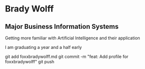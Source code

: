 # Brady Wolff

## Major  Business Information Systems

 Getting more familiar with Artificial Intelligence and their application

 I am graduating a year and a half early 


git add foxxbradywolff.md
git commit -m "feat: Add profile for foxxbradywolff"
git push
